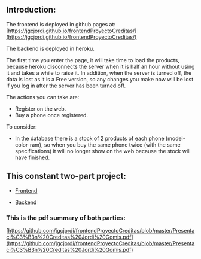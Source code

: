 ## Introduction:
The frontend is deployed in github pages at:
[https://jgcjordi.github.io/frontendProyectoCreditas/](https://jgcjordi.github.io/frontendProyectoCreditas/)

The backend is deployed in heroku.

The first time you enter the page, it will take time to load the products, because heroku disconnects the server when it is half an hour without using it and takes a while to raise it.
In addition, when the server is turned off, the data is lost as it is a
Free version, so any changes you make now will be lost if you log in after the server has been turned off.

The actions you can take are:
* Register on the web.
* Buy a phone once registered.

To consider:
* In the database there is a stock of 2 products of each phone (model-color-ram), so when you buy the same phone twice (with the same specifications) it will no longer show on the web because the stock will have finished.

## This constant two-part project:
* [Frontend](https://github.com/jgcjordi/frontendProyectoCreditas)

* [Backend](https://github.com/jgcjordi/backendProyectoCreditas)

### This is the pdf summary of both parties:

[https://github.com/jgcjordi/frontendProyectoCreditas/blob/master/Presentaci%C3%B3n%20Creditas%20Jordi%20Gomis.pdf](https://github.com/jgcjordi/frontendProyectoCreditas/blob/master/Presentaci%C3%B3n%20Creditas%20Jordi%20Gomis.pdf)

